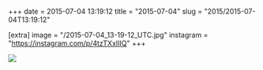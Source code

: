 +++
date = 2015-07-04 13:19:12
title = "2015-07-04"
slug = "2015/2015-07-04T13:19:12"

[extra]
image = "/2015-07-04_13-19-12_UTC.jpg"
instagram = "https://instagram.com/p/4tzTXxIIIQ"
+++

<img src="/2015-07-04_13-19-12_UTC.jpg" />
